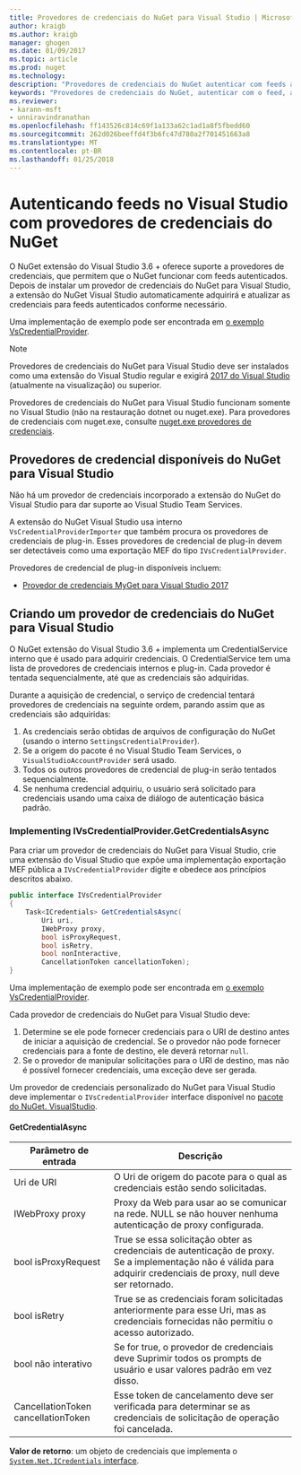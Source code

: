 ```yaml
---
title: Provedores de credenciais do NuGet para Visual Studio | Microsoft Docs
author: kraigb
ms.author: kraigb
manager: ghogen
ms.date: 01/09/2017
ms.topic: article
ms.prod: nuget
ms.technology: 
description: "Provedores de credenciais do NuGet autenticar com feeds ao implementar a interface IVsCredentialProvider em uma extensão do Visual Studio."
keywords: "Provedores de credenciais do NuGet, autenticar com o feed, autenticar com o gallery, extensão do visual studio NuGet"
ms.reviewer:
- karann-msft
- unniravindranathan
ms.openlocfilehash: ff143526c814c69f1a133a62c1ad1a8f5fbedd60
ms.sourcegitcommit: 262d026beeffd4f3b6fc47d780a2f701451663a8
ms.translationtype: MT
ms.contentlocale: pt-BR
ms.lasthandoff: 01/25/2018
---
```

# <a name="authenticating-feeds-in-visual-studio-with-nuget-credential-providers"></a>Autenticando feeds no Visual Studio com provedores de credenciais do NuGet

O NuGet extensão do Visual Studio 3.6 + oferece suporte a provedores de credenciais, que permitem que o NuGet funcionar com feeds autenticados.
Depois de instalar um provedor de credenciais do NuGet para Visual Studio, a extensão do NuGet Visual Studio automaticamente adquirirá e atualizar as credenciais para feeds autenticados conforme necessário.

Uma implementação de exemplo pode ser encontrada em [o exemplo VsCredentialProvider](https://github.com/NuGet/Samples/tree/master/VsCredentialProvider).

> [!Note]
> Provedores de credenciais do NuGet para Visual Studio deve ser instalados como uma extensão do Visual Studio regular e exigirá [2017 do Visual Studio](https://aka.ms/vs/15/preview/vs_enterprise) (atualmente na visualização) ou superior.
>
> Provedores de credenciais do NuGet para Visual Studio funcionam somente no Visual Studio (não na restauração dotnet ou nuget.exe). Para provedores de credenciais com nuget.exe, consulte [nuget.exe provedores de credenciais](nuget-exe-Credential-providers.md).

## <a name="available-nuget-credential-providers-for-visual-studio"></a>Provedores de credencial disponíveis do NuGet para Visual Studio

Não há um provedor de credenciais incorporado a extensão do NuGet do Visual Studio para dar suporte ao Visual Studio Team Services.

A extensão do NuGet Visual Studio usa interno `VsCredentialProviderImporter` que também procura os provedores de credenciais de plug-in. Esses provedores de credencial de plug-in devem ser detectáveis como uma exportação MEF do tipo `IVsCredentialProvider`.

Provedores de credencial de plug-in disponíveis incluem:

- [Provedor de credenciais MyGet para Visual Studio 2017](http://docs.myget.org/docs/reference/credential-provider-for-visual-studio)

## <a name="creating-a-nuget-credential-provider-for-visual-studio"></a>Criando um provedor de credenciais do NuGet para Visual Studio

O NuGet extensão do Visual Studio 3.6 + implementa um CredentialService interno que é usado para adquirir credenciais. O CredentialService tem uma lista de provedores de credenciais internos e plug-in. Cada provedor é tentada sequencialmente, até que as credenciais são adquiridas.

Durante a aquisição de credencial, o serviço de credencial tentará provedores de credenciais na seguinte ordem, parando assim que as credenciais são adquiridas:

1. As credenciais serão obtidas de arquivos de configuração do NuGet (usando o interno `SettingsCredentialProvider`).
1. Se a origem do pacote é no Visual Studio Team Services, o `VisualStudioAccountProvider` será usado.
1. Todos os outros provedores de credencial de plug-in serão tentados sequencialmente.
1. Se nenhuma credencial adquiriu, o usuário será solicitado para credenciais usando uma caixa de diálogo de autenticação básica padrão.

### <a name="implementing-ivscredentialprovidergetcredentialsasync"></a>Implementing IVsCredentialProvider.GetCredentialsAsync

Para criar um provedor de credenciais do NuGet para Visual Studio, crie uma extensão do Visual Studio que expõe uma implementação exportação MEF pública a `IVsCredentialProvider` digite e obedece aos princípios descritos abaixo.

```cs
public interface IVsCredentialProvider
{
    Task<ICredentials> GetCredentialsAsync(
        Uri uri,
        IWebProxy proxy,
        bool isProxyRequest,
        bool isRetry,
        bool nonInteractive,
        CancellationToken cancellationToken);
}
```

Uma implementação de exemplo pode ser encontrada em [o exemplo VsCredentialProvider](https://github.com/NuGet/Samples/tree/master/VsCredentialProvider).

Cada provedor de credenciais do NuGet para Visual Studio deve:

1. Determine se ele pode fornecer credenciais para o URI de destino antes de iniciar a aquisição de credencial. Se o provedor não pode fornecer credenciais para a fonte de destino, ele deverá retornar `null`.
1. Se o provedor de manipular solicitações para o URI de destino, mas não é possível fornecer credenciais, uma exceção deve ser gerada.

Um provedor de credenciais personalizado do NuGet para Visual Studio deve implementar o `IVsCredentialProvider` interface disponível no [pacote do NuGet. VisualStudio](https://www.nuget.org/packages/NuGet.VisualStudio/).

#### <a name="getcredentialasync"></a>GetCredentialAsync

| Parâmetro de entrada |Descrição|
| ----------------|-----------|
| Uri de URI | O Uri de origem do pacote para o qual as credenciais estão sendo solicitadas.|
| IWebProxy proxy | Proxy da Web para usar ao se comunicar na rede. NULL se não houver nenhuma autenticação de proxy configurada. |
| bool isProxyRequest | True se essa solicitação obter as credenciais de autenticação de proxy. Se a implementação não é válida para adquirir credenciais de proxy, null deve ser retornado. |
| bool isRetry | True se as credenciais foram solicitadas anteriormente para esse Uri, mas as credenciais fornecidas não permitiu o acesso autorizado. |
| bool não interativo | Se for true, o provedor de credenciais deve Suprimir todos os prompts de usuário e usar valores padrão em vez disso. |
| CancellationToken cancellationToken | Esse token de cancelamento deve ser verificada para determinar se as credenciais de solicitação de operação foi cancelada. |

**Valor de retorno**: um objeto de credenciais que implementa o [ `System.Net.ICredentials` interface](/dotnet/api/system.net.icredentials?view=netstandard-2.0).

